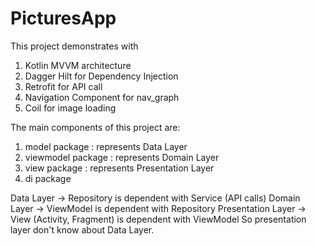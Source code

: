 # PicturesApp

This project demonstrates with 
1. Kotlin MVVM architecture 
2. Dagger Hilt for Dependency Injection
3. Retrofit for API call
4. Navigation Component for nav_graph
5. Coil for image loading

The main components of this project are:
1. model package : represents Data Layer
2. viewmodel package : represents Domain Layer
3. view package : represents Presentation Layer
4. di package 

Data Layer -> Repository is dependent with Service (API calls)
Domain Layer -> ViewModel is dependent with Repository 
Presentation Layer -> View (Activity, Fragment) is dependent with ViewModel 
So presentation layer don't know about Data Layer.
 
